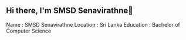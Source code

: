 ## Hi there, I'm SMSD Senavirathne👋

Name : SMSD Senavirathne
Location : Sri Lanka
Education : Bachelor of Computer Science
